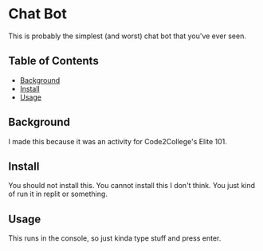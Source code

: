 # Chat Bot
This is probably the simplest (and worst) chat bot that you've ever seen. 

## Table of Contents
- [Background](#Background)
- [Install](#Install)
- [Usage](#Usage)


## Background
I made this because it was an activity for Code2College's Elite 101.

## Install
You should not install this. You cannot install this I don't think. You just kind of run it in replit or something.

## Usage
This runs in the console, so just kinda type stuff and press enter.
